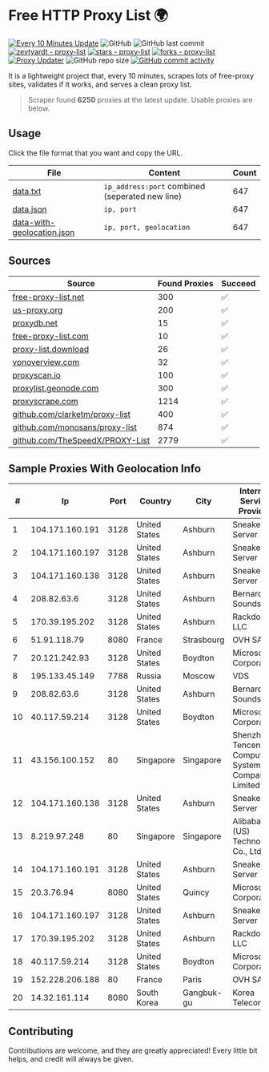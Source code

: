
# Free HTTP Proxy List 🌍

[![Every 10 Minutes Update](https://github.com/mertguvencli/http-proxy-list/actions/workflows/main.yml/badge.svg?branch=main)](https://github.com/mertguvencli/http-proxy-list/actions/workflows/main.yml)
![GitHub](https://img.shields.io/github/license/mertguvencli/http-proxy-list)
![GitHub last commit](https://img.shields.io/github/last-commit/mertguvencli/http-proxy-list)
[![zevtyardt - proxy-list](https://img.shields.io/static/v1?label=zevtyardt&message=proxy-list&color=blue&logo=github)](https://github.com/zevtyardt/proxy-list "Go to GitHub repo")
[![stars - proxy-list](https://img.shields.io/github/stars/zevtyardt/proxy-list?style=social)](https://github.com/zevtyardt/proxy-list)
[![forks - proxy-list](https://img.shields.io/github/forks/zevtyardt/proxy-list?style=social)](https://github.com/zevtyardt/proxy-list)
[![Proxy Updater](https://github.com/zevtyardt/proxy-list/workflows/Proxy%20Updater/badge.svg)](https://github.com/zevtyardt/proxy-list/actions?query=workflow:"Proxy+Updater")
![GitHub repo size](https://img.shields.io/github/repo-size/zevtyardt/proxy-list)
[![GitHub commit activity](https://img.shields.io/github/commit-activity/m/zevtyardt/proxy-list?logo=commits)](https://github.com/zevtyardt/proxy-list/commits/main)

It is a lightweight project that, every 10 minutes, scrapes lots of free-proxy sites, validates if it works, and serves a clean proxy list.

> Scraper found **6250** proxies at the latest update. Usable proxies are below.

## Usage

Click the file format that you want and copy the URL.

|File|Content|Count|
|----|-------|-----|
|[data.txt](https://raw.githubusercontent.com/mertguvencli/http-proxy-list/main/proxy-list/data.txt)|`ip_address:port` combined (seperated new line)|647|
|[data.json](https://raw.githubusercontent.com/mertguvencli/http-proxy-list/main/proxy-list/data.json)|`ip, port`|647|
|[data-with-geolocation.json](https://raw.githubusercontent.com/mertguvencli/http-proxy-list/main/proxy-list/data-with-geolocation.json)|`ip, port, geolocation`|647|

## Sources

|Source|Found Proxies|Succeed|
|------|-------------|-------|
|[free-proxy-list.net](https://free-proxy-list.net)|300|✅|
|[us-proxy.org](https://www.us-proxy.org)|200|✅|
|[proxydb.net](http://proxydb.net)|15|✅|
|[free-proxy-list.com](https://free-proxy-list.com/?page=&port=&type%5B%5D=http&type%5B%5D=https&up_time=0&search=Search)|10|✅|
|[proxy-list.download](https://www.proxy-list.download/HTTP)|26|✅|
|[vpnoverview.com](https://vpnoverview.com/privacy/anonymous-browsing/free-proxy-servers)|32|✅|
|[proxyscan.io](https://www.proxyscan.io)|100|✅|
|[proxylist.geonode.com](https://proxylist.geonode.com/api/proxy-list?limit=300&page=1&sort_by=lastChecked&sort_type=desc&protocols=http,https)|300|✅|
|[proxyscrape.com](https://api.proxyscrape.com/v2/?request=displayproxies&protocol=http&timeout=10000&country=all&ssl=all&anonymity=all)|1214|✅|
|[github.com/clarketm/proxy-list](https://raw.githubusercontent.com/clarketm/proxy-list/master/proxy-list-raw.txt)|400|✅|
|[github.com/monosans/proxy-list](https://raw.githubusercontent.com/monosans/proxy-list/main/proxies/http.txt)|874|✅|
|[github.com/TheSpeedX/PROXY-List](https://raw.githubusercontent.com/TheSpeedX/PROXY-List/master/http.txt)|2779|✅|


## Sample Proxies With Geolocation Info

|#|Ip|Port|Country|City|Internet Service Provider|
|-|--|----|-------|----|-------------------------|
|1|104.171.160.191|3128|United States|Ashburn|Sneaker Server|
|2|104.171.160.197|3128|United States|Ashburn|Sneaker Server|
|3|104.171.160.138|3128|United States|Ashburn|Sneaker Server|
|4|208.82.63.6|3128|United States|Ashburn|Bernardi Sounds|
|5|170.39.195.202|3128|United States|Ashburn|Rackdog, LLC|
|6|51.91.118.79|8080|France|Strasbourg|OVH SAS|
|7|20.121.242.93|3128|United States|Boydton|Microsoft Corporation|
|8|195.133.45.149|7788|Russia|Moscow|VDS|
|9|208.82.63.6|3128|United States|Ashburn|Bernardi Sounds|
|10|40.117.59.214|3128|United States|Boydton|Microsoft Corporation|
|11|43.156.100.152|80|Singapore|Singapore|Shenzhen Tencent Computer Systems Company Limited|
|12|104.171.160.138|3128|United States|Ashburn|Sneaker Server|
|13|8.219.97.248|80|Singapore|Singapore|Alibaba (US) Technology Co., Ltd.|
|14|104.171.160.191|3128|United States|Ashburn|Sneaker Server|
|15|20.3.76.94|8080|United States|Quincy|Microsoft Corporation|
|16|104.171.160.197|3128|United States|Ashburn|Sneaker Server|
|17|170.39.195.202|3128|United States|Ashburn|Rackdog, LLC|
|18|40.117.59.214|3128|United States|Boydton|Microsoft Corporation|
|19|152.228.206.188|80|France|Paris|OVH SAS|
|20|14.32.161.114|8080|South Korea|Gangbuk-gu|Korea Telecom|



## Contributing

Contributions are welcome, and they are greatly appreciated! Every
little bit helps, and credit will always be given.

